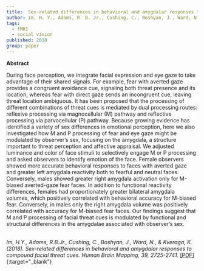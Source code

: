 ```yaml
---
title:  Sex-related differences in behavioral and amygdalar responses to compound facial threat cues
author: Im, H. Y., Adams, R. B. Jr., Cushing, C., Boshyan, J., Ward, N., & Kveraga, K. 
tags:
  - fMRI
  - social vision
published: 2018
group: paper
---
```


**Abstract**

During face perception, we integrate facial expression and eye gaze to take advantage of their shared signals. For example, fear with averted gaze provides a congruent avoidance cue, signaling both threat presence and its location, whereas fear with direct gaze sends an incongruent cue, leaving threat location ambiguous. It has been proposed that the processing of different combinations of threat cues is mediated by dual processing routes: reflexive processing via magnocellular (M) pathway and reflective processing via parvocellular (P) pathway. Because growing evidence has identified a variety of sex differences in emotional perception, here we also investigated how M and P processing of fear and eye gaze might be modulated by observer’s sex, focusing on the amygdala, a structure important to threat perception and affective appraisal. We adjusted luminance and color of face stimuli to selectively engage M or P processing and asked observers to identify emotion of the face. Female observers showed more accurate behavioral responses to faces with averted gaze and greater left amygdala reactivity both to fearful and neutral faces. Conversely, males showed greater right amygdala activation only for M-biased averted-gaze fear faces. In addition to functional reactivity differences, females had proportionately greater bilateral amygdala volumes, which positively correlated with behavioral accuracy for M-biased fear. Conversely, in males only the right amygdala volume was positively correlated with accuracy for M-biased fear faces. Our findings suggest that M and P processing of facial threat cues is modulated by functional and structural differences in the amygdalae associated with observer’s sex.
<br><br>


*Im, H.Y., Adams, R.B.Jr., Cushing, C., Boshyan, J., Ward, N., & Kveraga, K. (2018). Sex-related differences in behavioral and amygdalar responses to compound facial threat cues. Human Brain Mapping, 39, 2725-2741.*  [[PDF]](https://doi.org/10.1002/hbm.24035){:target="_blank"}

<!---
Im, H.Y., Adams, R.B.Jr., Cushing, C., Boshyan, J., Ward, N., & Kveraga, K. (2018). Sex-related differences in behavioral and amygdalar responses to compound facial threat cues. Human Brain Mapping, 39, 2725-2741.

27 February 2018
-->


